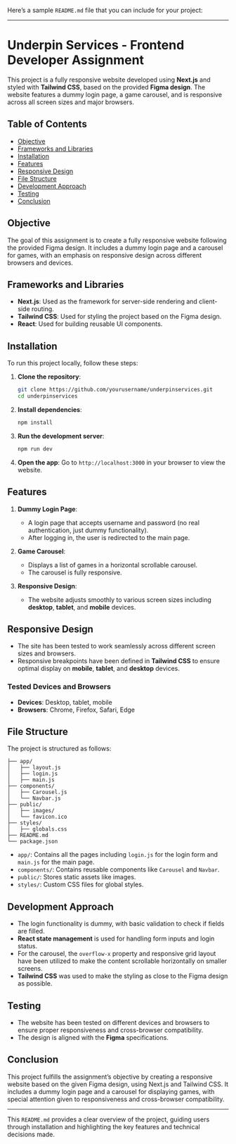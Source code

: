 Here’s a sample `README.md` file that you can include for your project:

---

# **Underpin Services - Frontend Developer Assignment**

This project is a fully responsive website developed using **Next.js** and styled with **Tailwind CSS**, based on the provided **Figma design**. The website features a dummy login page, a game carousel, and is responsive across all screen sizes and major browsers.

## **Table of Contents**

- [Objective](#objective)
- [Frameworks and Libraries](#frameworks-and-libraries)
- [Installation](#installation)
- [Features](#features)
- [Responsive Design](#responsive-design)
- [File Structure](#file-structure)
- [Development Approach](#development-approach)
- [Testing](#testing)
- [Conclusion](#conclusion)

## **Objective**

The goal of this assignment is to create a fully responsive website following the provided Figma design. It includes a dummy login page and a carousel for games, with an emphasis on responsive design across different browsers and devices.

## **Frameworks and Libraries**

- **Next.js**: Used as the framework for server-side rendering and client-side routing.
- **Tailwind CSS**: Used for styling the project based on the Figma design.
- **React**: Used for building reusable UI components.

## **Installation**

To run this project locally, follow these steps:

1. **Clone the repository**:

   ```bash
   git clone https://github.com/yourusername/underpinservices.git
   cd underpinservices
   ```

2. **Install dependencies**:

   ```bash
   npm install
   ```

3. **Run the development server**:

   ```bash
   npm run dev
   ```

4. **Open the app**: Go to `http://localhost:3000` in your browser to view the website.

## **Features**

1. **Dummy Login Page**:

   - A login page that accepts username and password (no real authentication, just dummy functionality).
   - After logging in, the user is redirected to the main page.

2. **Game Carousel**:

   - Displays a list of games in a horizontal scrollable carousel.
   - The carousel is fully responsive.

3. **Responsive Design**:
   - The website adjusts smoothly to various screen sizes including **desktop**, **tablet**, and **mobile** devices.

## **Responsive Design**

- The site has been tested to work seamlessly across different screen sizes and browsers.
- Responsive breakpoints have been defined in **Tailwind CSS** to ensure optimal display on **mobile**, **tablet**, and **desktop** devices.

### **Tested Devices and Browsers**

- **Devices**: Desktop, tablet, mobile
- **Browsers**: Chrome, Firefox, Safari, Edge

## **File Structure**

The project is structured as follows:

```
├── app/
│   ├── layout.js
│   ├── login.js
│   ├── main.js
├── components/
│   ├── Carousel.js
│   └── Navbar.js
├── public/
│   ├── images/
│   └── favicon.ico
├── styles/
│   ├── globals.css
├── README.md
└── package.json
```

- `app/`: Contains all the pages including `login.js` for the login form and `main.js` for the main page.
- `components/`: Contains reusable components like `Carousel` and `Navbar`.
- `public/`: Stores static assets like images.
- `styles/`: Custom CSS files for global styles.

## **Development Approach**

- The login functionality is dummy, with basic validation to check if fields are filled.
- **React state management** is used for handling form inputs and login status.
- For the carousel, the `overflow-x` property and responsive grid layout have been utilized to make the content scrollable horizontally on smaller screens.
- **Tailwind CSS** was used to make the styling as close to the Figma design as possible.

## **Testing**

- The website has been tested on different devices and browsers to ensure proper responsiveness and cross-browser compatibility.
- The design is aligned with the **Figma** specifications.

## **Conclusion**

This project fulfills the assignment’s objective by creating a responsive website based on the given Figma design, using Next.js and Tailwind CSS. It includes a dummy login page and a carousel for displaying games, with special attention given to responsiveness and cross-browser compatibility.

---

This `README.md` provides a clear overview of the project, guiding users through installation and highlighting the key features and technical decisions made.
